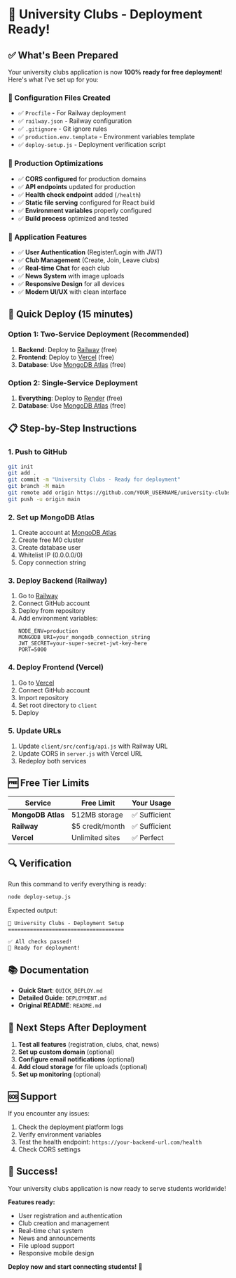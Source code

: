# 🎉 University Clubs - Deployment Ready!

## ✅ What's Been Prepared

Your university clubs application is now **100% ready for free deployment**! Here's what I've set up for you:

### 🔧 Configuration Files Created
- ✅ `Procfile` - For Railway deployment
- ✅ `railway.json` - Railway configuration
- ✅ `.gitignore` - Git ignore rules
- ✅ `production.env.template` - Environment variables template
- ✅ `deploy-setup.js` - Deployment verification script

### 🚀 Production Optimizations
- ✅ **CORS configured** for production domains
- ✅ **API endpoints** updated for production
- ✅ **Health check endpoint** added (`/health`)
- ✅ **Static file serving** configured for React build
- ✅ **Environment variables** properly configured
- ✅ **Build process** optimized and tested

### 📱 Application Features
- ✅ **User Authentication** (Register/Login with JWT)
- ✅ **Club Management** (Create, Join, Leave clubs)
- ✅ **Real-time Chat** for each club
- ✅ **News System** with image uploads
- ✅ **Responsive Design** for all devices
- ✅ **Modern UI/UX** with clean interface

## 🚀 Quick Deploy (15 minutes)

### Option 1: Two-Service Deployment (Recommended)
1. **Backend**: Deploy to [Railway](https://railway.app) (free)
2. **Frontend**: Deploy to [Vercel](https://vercel.com) (free)
3. **Database**: Use [MongoDB Atlas](https://www.mongodb.com/atlas) (free)

### Option 2: Single-Service Deployment
1. **Everything**: Deploy to [Render](https://render.com) (free)
2. **Database**: Use [MongoDB Atlas](https://www.mongodb.com/atlas) (free)

## 📋 Step-by-Step Instructions

### 1. Push to GitHub
```bash
git init
git add .
git commit -m "University Clubs - Ready for deployment"
git branch -M main
git remote add origin https://github.com/YOUR_USERNAME/university-clubs.git
git push -u origin main
```

### 2. Set up MongoDB Atlas
1. Create account at [MongoDB Atlas](https://www.mongodb.com/atlas)
2. Create free M0 cluster
3. Create database user
4. Whitelist IP (0.0.0.0/0)
5. Copy connection string

### 3. Deploy Backend (Railway)
1. Go to [Railway](https://railway.app)
2. Connect GitHub account
3. Deploy from repository
4. Add environment variables:
   ```
   NODE_ENV=production
   MONGODB_URI=your_mongodb_connection_string
   JWT_SECRET=your-super-secret-jwt-key-here
   PORT=5000
   ```

### 4. Deploy Frontend (Vercel)
1. Go to [Vercel](https://vercel.com)
2. Connect GitHub account
3. Import repository
4. Set root directory to `client`
5. Deploy

### 5. Update URLs
1. Update `client/src/config/api.js` with Railway URL
2. Update CORS in `server.js` with Vercel URL
3. Redeploy both services

## 🆓 Free Tier Limits

| Service | Free Limit | Your Usage |
|---------|------------|------------|
| **MongoDB Atlas** | 512MB storage | ✅ Sufficient |
| **Railway** | $5 credit/month | ✅ Sufficient |
| **Vercel** | Unlimited sites | ✅ Perfect |

## 🔍 Verification

Run this command to verify everything is ready:
```bash
node deploy-setup.js
```

Expected output:
```
🚀 University Clubs - Deployment Setup
=====================================

✅ All checks passed!
🎉 Ready for deployment!
```

## 📚 Documentation

- **Quick Start**: `QUICK_DEPLOY.md`
- **Detailed Guide**: `DEPLOYMENT.md`
- **Original README**: `README.md`

## 🎯 Next Steps After Deployment

1. **Test all features** (registration, clubs, chat, news)
2. **Set up custom domain** (optional)
3. **Configure email notifications** (optional)
4. **Add cloud storage** for file uploads (optional)
5. **Set up monitoring** (optional)

## 🆘 Support

If you encounter any issues:
1. Check the deployment platform logs
2. Verify environment variables
3. Test the health endpoint: `https://your-backend-url.com/health`
4. Check CORS settings

## 🎉 Success!

Your university clubs application is now ready to serve students worldwide! 

**Features ready:**
- User registration and authentication
- Club creation and management
- Real-time chat system
- News and announcements
- File upload support
- Responsive mobile design

**Deploy now and start connecting students!** 🚀
